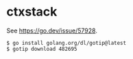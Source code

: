 # ctxstack

See https://go.dev/issue/57928.


```
$ go install golang.org/dl/gotip@latest
$ gotip download 482695
```

```go
```
